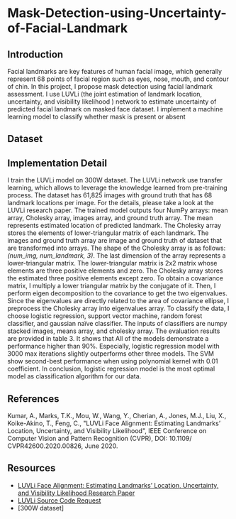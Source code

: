 # Mask-Detection-using-Uncertainty-of-Facial-Landmark

## Introduction
Facial landmarks are key features of human facial image, which generally represent 68 points of facial region 
such as eyes, nose, mouth, and contour of chin. In this project, I propose mask detection using facial landmark assessment. I use LUVLi (the joint estimation of landmark location, uncertainty, and visibility likelihood )
network to estimate uncertainty of predicted facial landmark on masked face dataset. 
I implement a machine learning model to classify whether mask is present or absent

## Dataset


## Implementation Detail
I train the LUVLi model on 300W dataset. The LUVLi network use transfer learning, which allows to leverage the knowledge learned from pre-training process. The dataset has 61,825 images with ground truth that has 68 landmark locations per image. For the details, please take a look at the LUVLi research paper. The trained model outputs four NumPy arrays: mean array, Cholesky array, images array, and ground truth array. The mean represents estimated location of predicted landmark. The Cholesky array stores the elements of lower-triangular matrix of each landmark. The images and ground truth array are image and ground truth of dataset that are transformed into arrays. The shape of the Cholesky array is as follows: *(num_img, num_landmark, 3)*. The last dimension of the array represents a lower-triangular matrix. The lower-triangular matrix is 2x2 matrix whose elements are three positive elements and zero. The Cholesky array stores the estimated three positive elements except zero. To obtain a covariance matrix, I multiply a lower triangular matrix by the conjugate of it. Then, I perform eigen decomposition to the covariance to get the two eigenvalues. Since the eigenvalues are directly related to the area of covariance ellipse, I preprocess the Cholesky array into eigenvalues array. To classify the data, I choose logistic regression, support vector machine, random forest classifier, and gaussian naïve classifier. The inputs of classifiers are numpy stacked images, means array, and cholesky array. The evaluation results are provided in table 3. It shows that All of the models demonstrate a performance higher than 90%. Especially, logistic regression model with 3000 max iterations slightly outperforms other three models. The SVM show second-best performance when using polynomial kernel with 0.01 coefficient. In conclusion, logistic regression model is the most optimal model as classification algorithm for our data. 

## References
Kumar, A., Marks, T.K., Mou, W., Wang, Y., Cherian, A., Jones, M.J., Liu, X., Koike-Akino, T., Feng, C., "LUVLi Face Alignment: Estimating Landmarks’ Location, Uncertainty, and Visibility Likelihood", IEEE Conference on Computer Vision and Pattern Recognition (CVPR), DOI: 10.1109/​CVPR42600.2020.00826, June 2020.

## Resources
- [LUVLi Face Alignment: Estimating Landmarks’ Location, Uncertainty, and Visibility Likelihood Research Paper](https://openaccess.thecvf.com/content_CVPR_2020/papers/Kumar_LUVLi_Face_Alignment_Estimating_Landmarks_Location_Uncertainty_and_Visibility_Likelihood_CVPR_2020_paper.pdf)
- [LUVLi Source Code Request](https://www.merl.com/research/license/LUVLi)
- [300W dataset]

